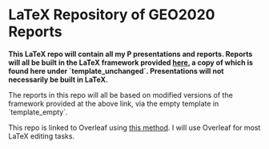 # LaTeX Repository of GEO2020 Reports

**This LaTeX repo will contain all my P presentations and reports. Reports will all be built in the LaTeX framework provided [here](https://3d.bk.tudelft.nl/courses/geo2020/templates/), a copy of which is found here under ´template_unchanged´. Presentations will not necessarily be built in LaTeX.**

The reports in this repo will all be based on modified versions of the framework provided at the above link, via the empty template in ´template_empty´.

This repo is linked to Overleaf using [this method](https://www.overleaf.com/learn/how-to/How_do_I_push_a_new_project_to_Overleaf_via_git%3F). I will use Overleaf for most LaTeX editing tasks.